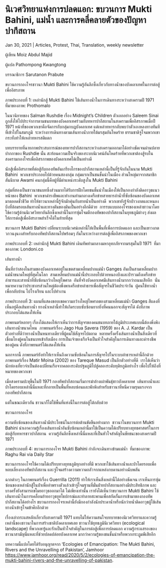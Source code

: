# นิเวศวิทยาแห่งการปลดแอก: ขบวนการ Mukti Bahini, แม่น้ำ และการคลี่คลายตัวของปัญหาปากีสถาน

Jan 30, 2021 | Articles, Protest, Thai, Translation, weekly newsletter





ผู้เขียน Moiz Abdul Majid

ผู้แปล Pathompong Kwangtong

บรรณาธิการ Sarutanon Prabute

ขบวนการกองโจรชาวนา Mukti Bahini ใช้ความรู้อันลึกซึ้งเกี่ยวกับทางน้ำของบังคลาเทศในการต่อสู้เพื่ออิสรภาพ

ภาพประกอบที่ 1: เหล่านักสู้ Mukti Bahini ใช้เส้นทางน้ำในการเดินทางระหว่างสงครามปี 1971  ที่มาของภาพ: Prothomalo

ในนวนิยายของ Salman Rushdie เรื่อง Midnight’s Children ตัวเอกอย่าง Saleem Sinai ถูกสั่งให้ไปประจำการตามชนบทของบังคลาเทศร่วมกับทหารปากีสถานในสงครามเพื่ออิสรภาพเมื่อปี 1971 หน้าที่ของพวกเขาคือจัดการกับกลุ่มกบฎบังคลาเทศ แต่เหล่าทหารกลับพบว่าตัวเองหลงทางทันทีที่เข้าไปในสมรภูมิ  ระหว่างการเดินทางตามเส้นทางน้ำภายใต้มรสุมอันโหดร้าย ธรรมชาติจู่โจมพวกเขา กระทั่งทำให้เหล่าทหารสติแตก

บทบรรยายที่ฉายภาพประสบการณ์ของทหารปากีสถานระหว่างสงครามออกมาได้อย่างชัดเจนผ่านปลายปากกาของ Rushdie นั้น สะท้อนความเป็นจริงของระบบนิเวศน์อันโหดร้ายที่พวกเขาต้องสู้รบในสงครามกองโจรเพื่ออิสรภาพของบังคลาเทศได้เป็นอย่างดี

นักสู้เพื่ออิสรภาพที่ต่อสู้กับกองทัพอันเกรียงไกรของปากีสถานเหล่านี้เป็นที่รู้จักกันในนาม Mukti Bahini  พวกเขาประกอบไปด้วยคนสองกลุ่ม กลุ่มแรกเป็นชนชั้นนำในเมือง ส่วนใหญ่มาจากสมาชิกสันนิบาต Awami คนกลุ่มนี้คือผู้ที่มีตำแหน่งระดับสูงใน Mukti Bahini

กลุ่มที่สองเป็นชาวนาชนบทซึ่งส่วนมากได้รับการฝึกโดยชนชั้นนำในเมืองให้เป็นกองกำลังติดอาวุธแนวหน้าของ Bahini  พวกเขาดำรงชีพและทำงานท่ามกลางเครือข่ายสายธารลำน้ำที่ซับซ้อนของบังคลาเทศมาตลอดชั่วชีวิต ทำให้ชาวนาเหล่านี้รู้จักมักคุ้นกับสายน้ำเป็นอย่างดี  พวกเขายังรู้จักป่าวงกตและหนองบึงที่ล้อมรอบเส้นทางน้ำและทางตันของมันเป็นอย่างอีกดีด้วย  การรบแบบกองโจรของเหล่าชาวนาโดยใช้ความรู้ด้านนิเวศวิทยาอันลึกซึ้งเหล่านี้ในการซุ่มโจมตีกองทัพของปากีสถานในยุทธภูมิต่างๆ ส่งผลให้การต่อสู้เพื่ออิสรภาพสำเร็จได้ในท้ายที่สุด

ขบวนการ Mukti Bahini เปลี่ยนระบบนิเวศน์เหล่านี้ให้เป็นพื้นที่เพื่อการปลดแอก และเป็นเขาวงกตวกวนงุนงงสำหรับกองทัพปากีสถานไปพร้อมๆ กันในระหว่างการต่อสู้เพื่ออิสรภาพของพวกเขา

ภาพประกอบที่ 2: เหล่านักสู้ Mukti Bahini เดินทัพท่ามกลางมหาอุทกภัยจากมรสุมในปี 1971  ที่มาของภาพ: Londoni.co

เส้นทางน้ำ

พื้นที่กว่าสองในสามของบังคลาเทศอยู่ในเขตสามเหลี่ยมปากแม่น้ำ Ganges อันเป็นสามเหลี่ยมปากแม่น้ำขนาดใหญ่ที่สุดในโลก  สามเหลี่ยมปากแม่น้ำนี้ประกอบไปด้วยหนองบึงและป่ารวมถึงเครือข่ายลำธารและสายน้ำที่ซับซ้อนกว้างใหญ่ไพศาล  อันที่จริงบังคลาเทศมีเส้นทางน้ำมากกว่าถนนเสียอีก  นั่นหมายความว่าประชากรส่วนใหญ่ต้องพึ่งพาเครือข่ายลำธารเพื่อสัญจรในชีวิตประจำวัน  ผู้คนใช้ทางน้ำเพื่อกลับบ้าน ไปโรงเรียน และไปทำงาน

ภาพประกอบที่ 3: แผนที่แสดงขอบเขตความกว้างใหญ่ไพศาลของสามเหลี่ยมแม่น้ำ Ganges สีแดงที่เห็นอยู่คือเส้นทางน้ำ ทางน้ำเหล่านี้ทำให้เกิดระบบซับซ้อนยากยิ่งที่คนนอกจะสัญจรได้ ดังที่ภาพประกอบได้แสดงให้เห็น

ภาพยนตร์หลายๆ เรื่องได้แสดงให้เราเห็นว่าการสัญจรของคนชนบทภายใต้ภูมิประเทศแบบนี้ต้องพึ่งพิงเส้นทางน้ำขนาดไหน  ภาพยนตร์เรื่อง Jago Hua Savera (1959) ของ A. J. Kardar เป็นตัวอย่างที่ดีว่าทางน้ำเป็นหนทางเดียวที่ผู้คนใช้สัญจรไปตลาด  หลายครั้งครั้งเส้นทางน้ำเป็นสิ่งเดียวที่เชื่อมโยงผู้คนในชนบทเข้ากับเมือง การเป็นเจ้าของเรือจึงเป็นหัวใจสำคัญในการเดินทางและดำรงชีพของผู้คน ดังที่ภาพยนตร์ได้แสดงให้เห็น

นอกจากนี้ ภาพยนตร์ยังทำให้เราเห็นถึงความซับซ้อนในการสัญจรไปในระบบลำธารเหล่านี้อีกด้วย  ภาพยนตร์เรื่อง Matir Moina (2002) ของ Tareque Masud เป็นอีกตัวอย่างที่ดี  เราได้เห็นว่านักท่องเที่ยวจำเป็นต้องเปลี่ยนเรือจากคลองระดับปฐมภูมิไปสู่คลองระดับทุติยภูมิอย่างไร เพื่อไปให้ถึงที่หมายของพวกเขา

เมื่อสงครามปะทุขึ้นในปี 1971 กองทัพปากีสถานเริ่มการฆ่าล้างเผ่าพันธุ์ชาวบังคลาเทศ  เส้นทางน้ำและป่าโดยรอบเหล่านี้นี่แหละที่กลายเป็นพื้นที่หลบซ่อนและพักพิงสำหรับชาวนาที่หนีความรุนแรงจากกองทัพปากีสถาน

แต่ในขณะเดียวกัน ชาวนาก็ได้ใช้พื้นที่แห่งนี้ในการต่อสู้โต้กลับด้วย

ขบวนการกองโจร

ความซับซ้อนของเส้นทางน้ำมีประโยชน์ในการต่อต้านขัดขืนอย่างมาก  ชาวนาในขบวนการ Mukti Bahini นำเอาความรู้เรื่องเส้นทางน้ำอันซับซ้อนเหล่านี้มาใช้เป็นความได้เปรียบทางยุทธศาสตร์ในการต่อสู้กับทหารชาวปากีสถาน  ความรู้อันลึกซึ้งเหล่านี้นี่แหละที่เป็นหัวใจสำคัญในชัยชนะของสงครามปี 1971

ภาพประกอบที่ 4: ขบวนการกองโจร Mukti Bahini กำลังจะเดินทางข้ามแม่น้ำ  ที่มาของภาพ: Raghu Rai via Daily Star

ขบวนการกองโจรใช้ความได้เปรียบทางยุทธภูมิทุกอย่างที่มี พวกเขาใช้เส้นทางน้ำและป่าโดยรอบเพื่อหลบเลี่ยงกองทัพปากีสถาน และจู่โจมสร้างความหวาดกลัวจากแหล่งกบดานอย่างฉับพลัน

ฉากต่างๆ ในภาพยนตร์เรื่อง Guerrilla (2011) ทำให้เราเห็นสิ่งเหล่านี้ได้อย่างชัดเจน เราเห็นการซุ่มซ่อนของเหล่านักสู้ในป่าเพื่ออำพรางตัวแล้วเข้าจู่โจมฐานที่มั่นฝ่ายปากีสถานอย่างมีประสิทธิภาพ และบางครั้งยังสามารถขโมยอาวุธออกมาได้ ไม่เพียงเท่านั้น เรายังได้เห็นว่าขบวนการ Mukti Bahini ใช้เส้นทางน้ำในการเคลื่อนย้ายอาวุธยุทโธปกรณ์และทำลายสะพานเพื่อสกัดกั้นการเข้ามาของกองทัพปากีสถานได้อย่างไร ขบวนการกองโจรเหล่านี้ยังมีกองกำลังนักประดาน้ำหรือนักว่ายน้ำติดอาวุธผู้ใช้เส้นทางน้ำเข้าจู่โจมข้าศึกอีกด้วย

เรื่องเล่ากระแสหลักเกี่ยวกับสงครามปี 1971 แทบไม่ให้ความสนใจบทบาทของนิเวศวิทยาและความรู้เหล่านี้ของชาวนาในการสร้างชาติบังคลาเทศเลย ชาวนาใช้ยุทธภูมินิเวศวิทยา (ecological landscape) ที่พวกเขารู้และรักเป็นหัวใจสำคัญในการต่อสู้เพื่อการปลดแอก ความรู้กระแสรองของชาวนาสามัญนี่แหละที่ช่วยปลดปล่อยบังคลาเทศ มากว่าความรู้ของชนชั้นนำหรือพวกกระฎุมพีเสียอีก



บทความนี้แปลโดยได้รับอนุญาตจาก ‘Ecologies of Emancipation: The Mukti Bahini, Rivers and the Unravelling of Pakistan’, Jamhoor <https://www.jamhoor.org/read/2020/5/2/ecologies-of-emancipation-the-mukti-bahini-rivers-and-the-unravelling-of-pakistan>.